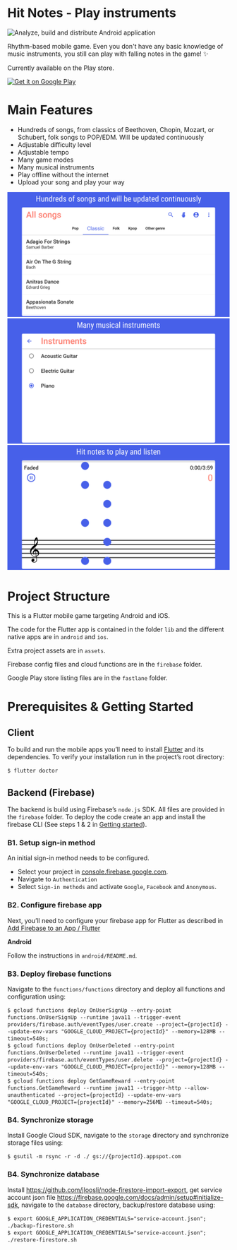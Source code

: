 # Hit Notes - Play instruments

![Analyze, build and distribute Android application](https://github.com/cuong0993/HitNotes/workflows/Analyze,%20build%20and%20distribute%20Android%20application/badge.svg)

Rhythm-based mobile game. Even you don't have any basic knowledge of music instruments, you still can play with falling notes in the game! ✨

Currently available on the Play store.

<a href='https://play.google.com/store/apps/details?id=com.chaomao.hittick'><img alt='Get it on Google Play' src='https://play.google.com/intl/en_us/badges/images/generic/en_badge_web_generic.png' height='80px'/></a>

# Main Features

- Hundreds of songs, from classics of Beethoven, Chopin, Mozart, or Schubert, folk songs to POP/EDM. Will be updated continuously
- Adjustable difficulty level
- Adjustable tempo
- Many game modes
- Many musical instruments
- Play offline without the internet
- Upload your song and play your way

![screenshots](./fastlane/metadata/en-US/images/phoneScreenshots/1_en-US.png)
![screenshots](./fastlane/metadata/en-US/images/phoneScreenshots/2_en-US.png)
![screenshots](./fastlane/metadata/en-US/images/phoneScreenshots/3_en-US.png)

# Project Structure

This is a Flutter mobile game targeting Android and iOS.

The code for the Flutter app is contained in the folder `lib` and the
different native apps are in `android` and `ios`.

Extra project assets are in `assets`.

Firebase config files and cloud functions are in the `firebase` folder.

Google Play store listing files are in the `fastlane` folder.

# Prerequisites & Getting Started

## Client 

To build and run the mobile apps you’ll need to install [Flutter](https://flutter.dev) and its dependencies. To verify your installation run in the project’s root directory:**‌**

```
$ flutter doctor
```

## Backend (Firebase)

The backend is build using Firebase’s `node.js` SDK. All files are provided in the `firebase` folder. To deploy the code create an app and install the firebase CLI (See steps 1 & 2 in [Getting started](https://firebase.google.com/docs/functions/get-started)).

### B1. Setup sign-in method
An initial sign-in method needs to be configured.

- Select your project in [console.firebase.google.com](https://console.firebase.google.com). 
- Navigate to `Authentication` 
- Select `Sign-in methods` and activate `Google`, `Facebook` and `Anonymous`.

### B2. Configure firebase app

Next, you’ll need to configure your firebase app for Flutter as described in [Add Firebase to an App / Flutter](https://firebase.google.com/docs/flutter/setup)

**Android**

Follow the instructions in `android/README.md`.

### B3. Deploy firebase functions 

Navigate to the `functions/functions` directory and deploy all functions and configuration using:

```
$ gcloud functions deploy OnUserSignUp --entry-point functions.OnUserSignUp --runtime java11 --trigger-event providers/firebase.auth/eventTypes/user.create --project={projectId} --update-env-vars "GOOGLE_CLOUD_PROJECT={projectId}" --memory=128MB --timeout=540s;
$ gcloud functions deploy OnUserDeleted --entry-point functions.OnUserDeleted --runtime java11 --trigger-event providers/firebase.auth/eventTypes/user.delete --project={projectId} --update-env-vars "GOOGLE_CLOUD_PROJECT={projectId}" --memory=128MB --timeout=540s;
$ gcloud functions deploy GetGameReward --entry-point functions.GetGameReward --runtime java11 --trigger-http --allow-unauthenticated --project={projectId} --update-env-vars "GOOGLE_CLOUD_PROJECT={projectId}" --memory=256MB --timeout=540s;
```

### B4. Synchronize storage 

Install Google Cloud SDK, navigate to the `storage` directory and synchronize storage files using:

```
$ gsutil -m rsync -r -d ./ gs://{projectId}.appspot.com
```

### B4. Synchronize database 

Install https://github.com/jloosli/node-firestore-import-export, get service account json file https://firebase.google.com/docs/admin/setup#initialize-sdk, navigate to the `database` directory, backup/restore database using:

```
$ export GOOGLE_APPLICATION_CREDENTIALS="service-account.json"; ./backup-firestore.sh
$ export GOOGLE_APPLICATION_CREDENTIALS="service-account.json"; ./restore-firestore.sh
```
